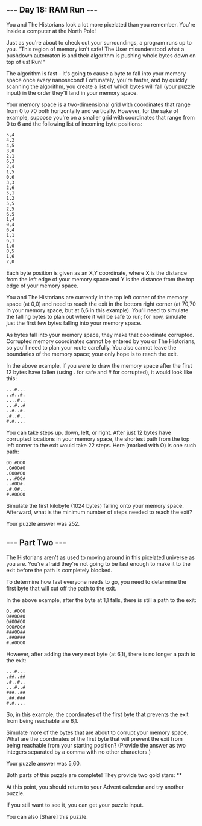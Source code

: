 ﻿## --- Day 18: RAM Run ---

You and The Historians look a lot more pixelated than you remember. You're inside a computer at the North Pole!

Just as you're about to check out your surroundings, a program runs up to you. "This region of memory isn't safe! The User misunderstood what a pushdown automaton is and their algorithm is pushing whole bytes down on top of us! Run!"

The algorithm is fast - it's going to cause a byte to fall into your memory space once every nanosecond! Fortunately, you're faster, and by quickly scanning the algorithm, you create a list of which bytes will fall (your puzzle input) in the order they'll land in your memory space.

Your memory space is a two-dimensional grid with coordinates that range from 0 to 70 both horizontally and vertically. However, for the sake of example, suppose you're on a smaller grid with coordinates that range from 0 to 6 and the following list of incoming byte positions:

	5,4
	4,2
	4,5
	3,0
	2,1
	6,3
	2,4
	1,5
	0,6
	3,3
	2,6
	5,1
	1,2
	5,5
	2,5
	6,5
	1,4
	0,4
	6,4
	1,1
	6,1
	1,0
	0,5
	1,6
	2,0

Each byte position is given as an X,Y coordinate, where X is the distance from the left edge of your memory space and Y is the distance from the top edge of your memory space.

You and The Historians are currently in the top left corner of the memory space (at 0,0) and need to reach the exit in the bottom right corner (at 70,70 in your memory space, but at 6,6 in this example). You'll need to simulate the falling bytes to plan out where it will be safe to run; for now, simulate just the first few bytes falling into your memory space.

As bytes fall into your memory space, they make that coordinate corrupted. Corrupted memory coordinates cannot be entered by you or The Historians, so you'll need to plan your route carefully. You also cannot leave the boundaries of the memory space; your only hope is to reach the exit.

In the above example, if you were to draw the memory space after the first 12 bytes have fallen (using . for safe and # for corrupted), it would look like this:

	...#...
	..#..#.
	....#..
	...#..#
	..#..#.
	.#..#..
	#.#....

You can take steps up, down, left, or right. After just 12 bytes have corrupted locations in your memory space, the shortest path from the top left corner to the exit would take 22 steps. Here (marked with O) is one such path:

	OO.#OOO
	.O#OO#O
	.OOO#OO
	...#OO#
	..#OO#.
	.#.O#..
	#.#OOOO

Simulate the first kilobyte (1024 bytes) falling onto your memory space. Afterward, what is the minimum number of steps needed to reach the exit?

Your puzzle answer was 252.

## --- Part Two ---

The Historians aren't as used to moving around in this pixelated universe as you are. You're afraid they're not going to be fast enough to make it to the exit before the path is completely blocked.

To determine how fast everyone needs to go, you need to determine the first byte that will cut off the path to the exit.

In the above example, after the byte at 1,1 falls, there is still a path to the exit:

	O..#OOO
	O##OO#O
	O#OO#OO
	OOO#OO#
	###OO##
	.##O###
	#.#OOOO

However, after adding the very next byte (at 6,1), there is no longer a path to the exit:

	...#...
	.##..##
	.#..#..
	...#..#
	###..##
	.##.###
	#.#....

So, in this example, the coordinates of the first byte that prevents the exit from being reachable are 6,1.

Simulate more of the bytes that are about to corrupt your memory space. What are the coordinates of the first byte that will prevent the exit from being reachable from your starting position? (Provide the answer as two integers separated by a comma with no other characters.)

Your puzzle answer was 5,60.

Both parts of this puzzle are complete! They provide two gold stars: **

At this point, you should return to your Advent calendar and try another puzzle.

If you still want to see it, you can get your puzzle input.

You can also [Share] this puzzle.
